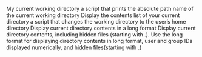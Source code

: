 My current working directory
a script that prints the absolute path name of the current working directory
Display the contents list of your current directory
a script that changes the working directory to the user’s home directory
Display current directory contents in a long format
Display current directory contents, including hidden files (starting with .). Use the long format
for displaying directory contents in long format, user and group IDs displayed numerically, and hidden files(starting with .)
